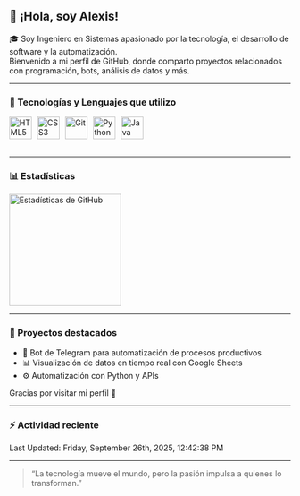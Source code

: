 ## 👋 ¡Hola, soy Alexis!

🎓 Soy Ingeniero en Sistemas apasionado por la tecnología, el desarrollo de software y la automatización.  
Bienvenido a mi perfil de GitHub, donde comparto proyectos relacionados con programación, bots, análisis de datos y más.

---

### 🧠 Tecnologías y Lenguajes que utilizo

<div style="display: flex; gap: 10px;">
  <img src="https://cdn.jsdelivr.net/gh/devicons/devicon@latest/icons/html5/html5-original.svg" title="HTML5" alt="HTML5" width="40" />
  <img src="https://cdn.jsdelivr.net/gh/devicons/devicon@latest/icons/css3/css3-original.svg" title="CSS3" alt="CSS3" width="40" />
  <img src="https://cdn.jsdelivr.net/gh/devicons/devicon@latest/icons/git/git-original.svg" title="Git" alt="Git" width="40" />
  <img src="https://cdn.jsdelivr.net/gh/devicons/devicon@latest/icons/python/python-original.svg" title="Python" alt="Python" width="40" />
  <img src="https://www.svgrepo.com/show/303388/java-4-logo.svg" title="Java" alt="Java" width="40" />
</div>

<br clear="left"/>

---

### 📊 Estadísticas

<p>
  <img 
    align="left" 
    alt="Estadísticas de GitHub" 
    height="200" 
    style="padding-right: 10px;" 
    src="https://github-readme-stats.vercel.app/api?username=AST-cmd&show_icons=true&theme=tokyonight&include_all_commits=true&locale=es" 
  />
</p>

<br clear="left"/>

---

### 🚀 Proyectos destacados

- 🤖 Bot de Telegram para automatización de procesos productivos  
- 📊 Visualización de datos en tiempo real con Google Sheets  
- ⚙️ Automatización con Python y APIs  

Gracias por visitar mi perfil 🙌


---

### :zap: Actividad reciente

<!--RECENT_ACTIVITY:start-->
<!--RECENT_ACTIVITY:end-->
<!--RECENT_ACTIVITY:last_update-->
Last Updated: Friday, September 26th, 2025, 12:42:38 PM
<!--RECENT_ACTIVITY:last_update_end-->


---

> “La tecnología mueve el mundo, pero la pasión impulsa a quienes lo transforman.”
